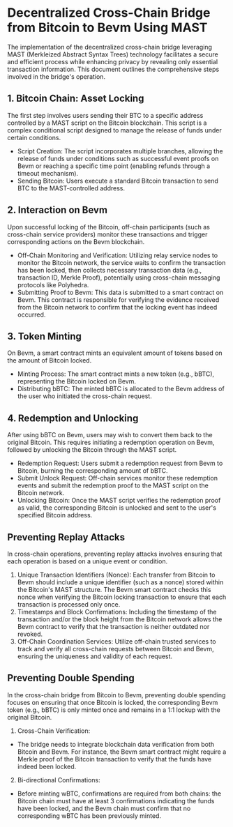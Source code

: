 # Decentralized Cross-Chain Bridge from Bitcoin to Bevm Using MAST

The implementation of the decentralized cross-chain bridge leveraging MAST (Merkleized Abstract Syntax Trees) technology facilitates a secure and efficient process while enhancing privacy by revealing only essential transaction information. This document outlines the comprehensive steps involved in the bridge's operation.

## 1. Bitcoin Chain: Asset Locking
The first step involves users sending their BTC to a specific address controlled by a MAST script on the Bitcoin blockchain. This script is a complex conditional script designed to manage the release of funds under certain conditions.

* Script Creation: The script incorporates multiple branches, allowing the release of funds under conditions such as successful event proofs on Bevm or reaching a specific time point (enabling refunds through a timeout mechanism).
* Sending Bitcoin: Users execute a standard Bitcoin transaction to send BTC to the MAST-controlled address.

## 2. Interaction on Bevm
Upon successful locking of the Bitcoin, off-chain participants (such as cross-chain service providers) monitor these transactions and trigger corresponding actions on the Bevm blockchain.

* Off-Chain Monitoring and Verification: Utilizing relay service nodes to monitor the Bitcoin network, the service waits to confirm the transaction has been locked, then collects necessary transaction data (e.g., transaction ID, Merkle Proof), potentially using cross-chain messaging protocols like Polyhedra.
* Submitting Proof to Bevm: This data is submitted to a smart contract on Bevm. This contract is responsible for verifying the evidence received from the Bitcoin network to confirm that the locking event has indeed occurred.

## 3. Token Minting
On Bevm, a smart contract mints an equivalent amount of tokens based on the amount of Bitcoin locked.

* Minting Process: The smart contract mints a new token (e.g., bBTC), representing the Bitcoin locked on Bevm.
* Distributing bBTC: The minted bBTC is allocated to the Bevm address of the user who initiated the cross-chain request.

## 4. Redemption and Unlocking
After using bBTC on Bevm, users may wish to convert them back to the original Bitcoin. This requires initiating a redemption operation on Bevm, followed by unlocking the Bitcoin through the MAST script.

* Redemption Request: Users submit a redemption request from Bevm to Bitcoin, burning the corresponding amount of bBTC.
* Submit Unlock Request: Off-chain services monitor these redemption events and submit the redemption proof to the MAST script on the Bitcoin network.
* Unlocking Bitcoin: Once the MAST script verifies the redemption proof as valid, the corresponding Bitcoin is unlocked and sent to the user's specified Bitcoin address.

## Preventing Replay Attacks
In cross-chain operations, preventing replay attacks involves ensuring that each operation is based on a unique event or condition.

1. Unique Transaction Identifiers (Nonce):
Each transfer from Bitcoin to Bevm should include a unique identifier (such as a nonce) stored within the Bitcoin's MAST structure.
The Bevm smart contract checks this nonce when verifying the Bitcoin locking transaction to ensure that each transaction is processed only once.
2. Timestamps and Block Confirmations:
Including the timestamp of the transaction and/or the block height from the Bitcoin network allows the Bevm contract to verify that the transaction is neither outdated nor revoked.
3. Off-Chain Coordination Services:
Utilize off-chain trusted services to track and verify all cross-chain requests between Bitcoin and Bevm, ensuring the uniqueness and validity of each request.

## Preventing Double Spending

In the cross-chain bridge from Bitcoin to Bevm, preventing double spending focuses on ensuring that once Bitcoin is locked, the corresponding Bevm token (e.g., bBTC) is only minted once and remains in a 1:1 lockup with the original Bitcoin.

1. Cross-Chain Verification:
* The bridge needs to integrate blockchain data verification from both Bitcoin and Bevm. For instance, the Bevm smart contract might require a Merkle proof of the Bitcoin transaction to verify that the funds have indeed been locked.
2. Bi-directional Confirmations:
* Before minting wBTC, confirmations are required from both chains: the Bitcoin chain must have at least 3 confirmations indicating the funds have been locked, and the Bevm chain must confirm that no corresponding wBTC has been previously minted.